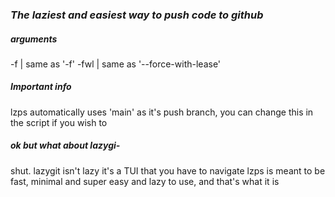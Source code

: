 ### *The laziest **and** easiest way to push code to github*

##### arguments
-f | same as '-f'
-fwl | same as '--force-with-lease'

##### Important info
lzps automatically uses 'main' as it's push branch, you can change this in the script if you wish to


##### ok but what about lazygi-
shut.
lazygit isn't lazy
it's a TUI that you have to navigate
lzps is meant to be fast, minimal and super easy and lazy to use, and that's what it is
